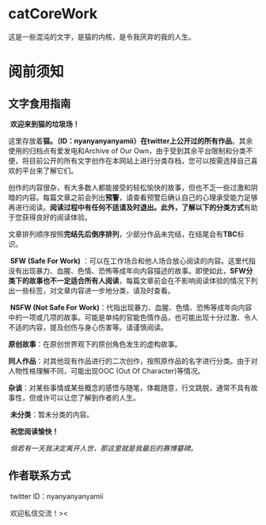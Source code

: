 # catCoreWork
这是一些混沌的文字，是猫的内核，是令我厌弃的我的人生。
# 阅前须知

## 文字食用指南

​	**欢迎来到猫的垃圾场！**

​	这里存放着**猫。（ID：nyanyanyanyamii）在twitter上公开过的所有作品**。其余使用的归档点有爱发电和Archive of Our Own，由于受到其余平台限制和分类不便，将目前公开的所有文字创作在本网站上进行分类存档，您可以按需选择自己喜欢的平台来了解它们。

​	创作的内容很杂，有大多数人都能接受的轻松愉快的故事，但也不乏一些过激和阴暗的内容。每篇文章之前会列出**预警**，请查看预警后确认自己的心理承受能力足够再进行阅读。**阅读过程中有任何不适请及时退出。**此外，了解以下的**分类方式**有助于您获得良好的阅读体验。

​    文章排列顺序按照**完结先后倒序排列**，少部分作品未完结，在结尾会有**TBC**标识。

​	**SFW (Safe For Work)** ：可以在工作场合和他人场合放心阅读的内容。这里代指没有出现暴力、血腥、色情、恐怖等成年向内容描述的故事。即使如此，**SFW分类下的故事也不一定适合所有人阅读**，每篇文章前会在不影响阅读体验的情况下列出一些标签，对文章内容进一步地分类，请及时查看。

​	**NSFW (Not Safe For Work)**：代指出现暴力、血腥、色情、恐怖等成年向内容中的一项或几项的故事。可能是单纯的官能色情作品，也可能出现十分过激、令人不适的内容，提及创伤与身心伤害等。请谨慎阅读。

​	**原创故事**：在原创世界观下的原创角色发生的虚构故事。

​	**同人作品**：对其他现有作品进行的二次创作，按照原作品的名字进行分类。由于对人物性格理解不同，可能出现OOC (Out Of Character)等情况。

​	**杂谈**：对某些事情或某些概念的感悟与随笔，体裁随意，行文跳脱，通常不具有故事性，但或许可以让您了解到作者的人生。

​	**未分类**：暂未分类的内容。

​	**祝您阅读愉快！**

​	*倘若有一天我决定离开人世，那这里就是我最后的赛博墓碑。*

## 作者联系方式

​	twitter ID：nyanyanyanyamii

​	欢迎私信交流！><
